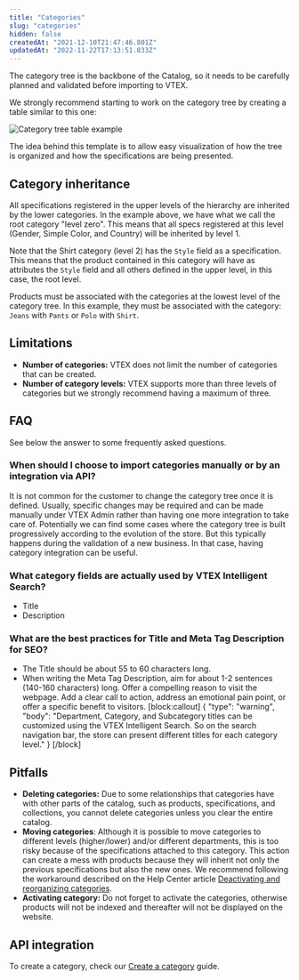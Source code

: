 ```yaml
---
title: "Categories"
slug: "categories"
hidden: false
createdAt: "2021-12-10T21:47:46.801Z"
updatedAt: "2022-11-22T17:13:51.833Z"
---
```


The category tree is the backbone of the Catalog, so it needs to be carefully planned and validated before importing to VTEX.

We strongly recommend starting to work on the category tree by creating a table similar to this one:

![Category tree table example](https://raw.githubusercontent.com/vtexdocs/dev-portal-content/main/images/categories-0.PNG)

The idea behind this template is to allow easy visualization of how the tree is organized and how the specifications are being presented.

## Category inheritance

All specifications registered in the upper levels of the hierarchy are inherited by the lower categories. In the example above, we have what we call the root category "level zero". This means that all specs registered at this level (Gender, Simple Color, and Country) will be inherited by level 1.

Note that the Shirt category (level 2) has the `Style` field as a specification. This means that the product contained in this category will have as attributes the `Style` field and all others defined in the upper level, in this case, the root level.

Products must be associated with the categories at the lowest level of the category tree. In this example, they must be associated with the category: `Jeans` with `Pants` or `Polo` with `Shirt`.

## Limitations

- **Number of categories:** VTEX does not limit the number of categories that can be created.
- **Number of category levels:** VTEX supports more than three levels of categories but we strongly recommend having a maximum of three.

## FAQ

See below the answer to some frequently asked questions.

### When should I choose to import categories manually or by an integration via API?

It is not common for the customer to change the category tree once it is defined. Usually, specific changes may be required and can be made manually under VTEX Admin rather than having one more integration to take care of. Potentially we can find some cases where the category tree is built progressively according to the evolution of the store. But this typically happens during the validation of a new business. In that case, having category integration can be useful.

### What category fields are actually used by VTEX Intelligent Search?

- Title
- Description

### What are the best practices for Title and Meta Tag Description for SEO?

- The Title should be about 55 to 60 characters long.
- When writing the Meta Tag Description, aim for about 1-2 sentences (140-160 characters) long. Offer a compelling reason to visit the webpage. Add a clear call to action, address an emotional pain point, or offer a specific benefit to visitors.
[block:callout]
{
  "type": "warning",
  "body": "Department, Category, and Subcategory titles can be customized using the VTEX Intelligent Search. So on the search navigation bar, the store can present different titles for each category level."
}
[/block]

## Pitfalls

- **Deleting categories:** Due to some relationships that categories have with other parts of the catalog, such as products, specifications, and collections, you cannot delete categories unless you clear the entire catalog.
- **Moving categories**: Although it is possible to move categories to different levels (higher/lower) and/or different departments, this is too risky because of the specifications attached to this category.  This action can create a mess with products because they will inherit not only the previous specifications but also the new ones. We recommend following the workaround described on the Help Center article [Deactivating and reorganizing categories](https://help.vtex.com/en/tutorial/deactivating-and-reorganizing-categories--tutorials_264#changing-the-category-tree).
- **Activating category:** Do not forget to activate the categories, otherwise products will not be indexed and thereafter will not be displayed on the website.

## API integration

To create a category, check our [Create a category](https://developers.vtex.com/vtex-rest-api/docs/create-a-category) guide.
